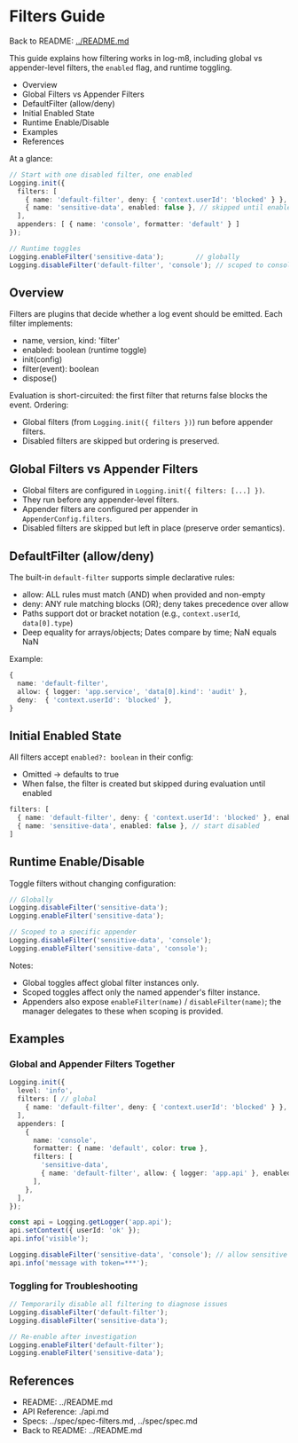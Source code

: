# Filters Guide

Back to README: [../README.md](../README.md)

This guide explains how filtering works in log-m8, including global vs appender-level filters, the `enabled` flag, and runtime toggling.

- Overview
- Global Filters vs Appender Filters
- DefaultFilter (allow/deny)
- Initial Enabled State
- Runtime Enable/Disable
- Examples
- References

At a glance:

```ts
// Start with one disabled filter, one enabled
Logging.init({
  filters: [
    { name: 'default-filter', deny: { 'context.userId': 'blocked' } },
    { name: 'sensitive-data', enabled: false }, // skipped until enabled
  ],
  appenders: [ { name: 'console', formatter: 'default' } ]
});

// Runtime toggles
Logging.enableFilter('sensitive-data');        // globally
Logging.disableFilter('default-filter', 'console'); // scoped to console appender
```

## Overview

Filters are plugins that decide whether a log event should be emitted. Each filter implements:

- name, version, kind: 'filter'
- enabled: boolean (runtime toggle)
- init(config)
- filter(event): boolean
- dispose()

Evaluation is short-circuited: the first filter that returns false blocks the event.
Ordering:
- Global filters (from `Logging.init({ filters })`) run before appender filters.
- Disabled filters are skipped but ordering is preserved.

## Global Filters vs Appender Filters

- Global filters are configured in `Logging.init({ filters: [...] })`.
- They run before any appender-level filters.
- Appender filters are configured per appender in `AppenderConfig.filters`.
- Disabled filters are skipped but left in place (preserve order semantics).

## DefaultFilter (allow/deny)

The built-in `default-filter` supports simple declarative rules:

- allow: ALL rules must match (AND) when provided and non-empty
- deny: ANY rule matching blocks (OR); deny takes precedence over allow
- Paths support dot or bracket notation (e.g., `context.userId`, `data[0].type`)
- Deep equality for arrays/objects; Dates compare by time; NaN equals NaN

Example:

```ts
{
  name: 'default-filter',
  allow: { logger: 'app.service', 'data[0].kind': 'audit' },
  deny:  { 'context.userId': 'blocked' },
}
```

## Initial Enabled State

All filters accept `enabled?: boolean` in their config:

- Omitted -> defaults to true
- When false, the filter is created but skipped during evaluation until enabled

```ts
filters: [
  { name: 'default-filter', deny: { 'context.userId': 'blocked' }, enabled: true },
  { name: 'sensitive-data', enabled: false }, // start disabled
]
```

## Runtime Enable/Disable

Toggle filters without changing configuration:

```ts
// Globally
Logging.disableFilter('sensitive-data');
Logging.enableFilter('sensitive-data');

// Scoped to a specific appender
Logging.disableFilter('sensitive-data', 'console');
Logging.enableFilter('sensitive-data', 'console');
```

Notes:
- Global toggles affect global filter instances only.
- Scoped toggles affect only the named appender's filter instance.
- Appenders also expose `enableFilter(name)` / `disableFilter(name)`; the manager delegates to these when scoping is provided.

## Examples

### Global and Appender Filters Together

```ts
Logging.init({
  level: 'info',
  filters: [ // global
    { name: 'default-filter', deny: { 'context.userId': 'blocked' } },
  ],
  appenders: [
    {
      name: 'console',
      formatter: { name: 'default', color: true },
      filters: [
        'sensitive-data',
        { name: 'default-filter', allow: { logger: 'app.api' }, enabled: false },
      ],
    },
  ],
});

const api = Logging.getLogger('app.api');
api.setContext({ userId: 'ok' });
api.info('visible');

Logging.disableFilter('sensitive-data', 'console'); // allow sensitive messages on console only
api.info('message with token=***');
```

### Toggling for Troubleshooting

```ts
// Temporarily disable all filtering to diagnose issues
Logging.disableFilter('default-filter');
Logging.disableFilter('sensitive-data');

// Re-enable after investigation
Logging.enableFilter('default-filter');
Logging.enableFilter('sensitive-data');
```

## References

- README: ../README.md
- API Reference: ./api.md
- Specs: ../spec/spec-filters.md, ../spec/spec.md
 - Back to README: ../README.md
